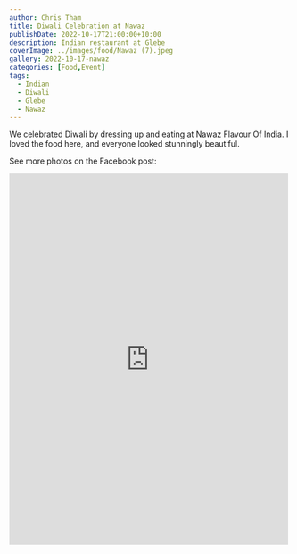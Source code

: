 ```yaml
---
author: Chris Tham
title: Diwali Celebration at Nawaz
publishDate: 2022-10-17T21:00:00+10:00
description: Indian restaurant at Glebe
coverImage: ../images/food/Nawaz (7).jpeg
gallery: 2022-10-17-nawaz
categories: [Food,Event]
tags:
  - Indian
  - Diwali
  - Glebe
  - Nawaz
---
```


We celebrated Diwali by dressing up and eating at Nawaz Flavour Of India. I loved the food here, and everyone looked stunningly beautiful.

See more photos on the Facebook post:

<iframe src="https://www.facebook.com/plugins/post.php?href=https%3A%2F%2Fwww.facebook.com%2Fchris1.tham%2Fposts%2Fpfbid0tLkuuwnn6edB5JUK6J6Qy6LZQkEWCrhLTNqbGxqGsRzdundUTF4SpqWcTtNk4wYcl&show_text=true&width=500" width="500" height="665" style="border:none;overflow:hidden" scrolling="no" frameborder="0" allowfullscreen="true" allow="autoplay; clipboard-write; encrypted-media; picture-in-picture; web-share"></iframe>
